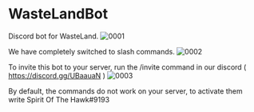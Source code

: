 # WasteLandBot

 Discord bot for WasteLand.
![0001](https://user-images.githubusercontent.com/76490476/164934000-d300e915-d8c2-4bbc-8705-e01664a26b39.jpg)

We have completely switched to slash commands.
![0002](https://user-images.githubusercontent.com/76490476/165565283-104cb1e4-f49c-4691-a3b4-3a2db41d7a05.png)

To invite this bot to your server, run the /invite command in our discord ( https://discord.gg/UBaauaN )
![0003](https://user-images.githubusercontent.com/76490476/165565812-e8b0ee52-630e-4aa2-bf93-3b2e91701bde.png)

By default, the commands do not work on your server, to activate them write Spirit Of The Hawk#9193
